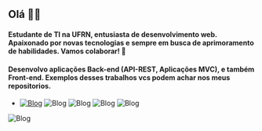 ## Olá 👋🏼


#### Estudante de TI na UFRN, entusiasta de desenvolvimento web. Apaixonado por novas tecnologias e sempre em busca de aprimoramento de habilidades. Vamos colaborar! 🍵

#### Desenvolvo aplicações Back-end (API-REST, Aplicações MVC), e também Front-end. Exemplos desses trabalhos vcs podem achar nos meus repositorios.


- [![Blog](https://img.shields.io/badge/LinkedIn-0077B5?style=for-the-badge&logo=linkedin&logoColor=white)](https://www.linkedin.com/in/alisonsoaresm/)  ![Blog](https://img.shields.io/badge/Spring-6DB33F?style=for-the-badge&logo=spring&logoColor=white) ![Blog](https://img.shields.io/badge/Spring_Security-6DB33F?style=for-the-badge&logo=Spring-Security&logoColor=white) ![Blog](	https://img.shields.io/badge/MySQL-005C84?style=for-the-badge&logo=mysql&logoColor=white) ![Blog](https://img.shields.io/badge/PostgreSQL-316192?style=for-the-badge&logo=postgresql&logoColor=white)

![Blog](https://github-readme-stats.vercel.app/api/top-langs/?username=AlisonMartinss&layout=compact)
